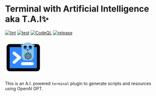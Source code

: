 # Terminal with Artificial Intelligence aka T.A.I✨

[![lint](https://github.com/waldirborbajr/tai/actions/workflows/lint.yaml/badge.svg)](https://github.com/waldirborbajr/tai/actions/workflows/lint.yaml)
[![test](https://github.com/waldirborbajr/tai/actions/workflows/test.yaml/badge.svg)](https://github.com/waldirborbajr/tai/actions/workflows/test.yaml)
[![CodeQL](https://github.com/waldirborbajr/tai/actions/workflows/github-code-scanning/codeql/badge.svg)](https://github.com/waldirborbajr/tai/actions/workflows/github-code-scanning/codeql)
[![release](https://github.com/waldirborbajr/tai/actions/workflows/release.yaml/badge.svg)](https://github.com/waldirborbajr/tai/actions/workflows/release.yaml)

<p>
  <img src="./assets/T.A.I-logo.png" width="120", height="120"/>
  <br>
</p>

This is an A.I. powered `terminal` plugin to generate scripts and resources using OpenAI GPT.
